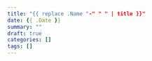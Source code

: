 ```yaml
---
title: "{{ replace .Name "-" " " | title }}"
date: {{ .Date }}
summary: ""
draft: true
categories: []
tags: []
---
```

